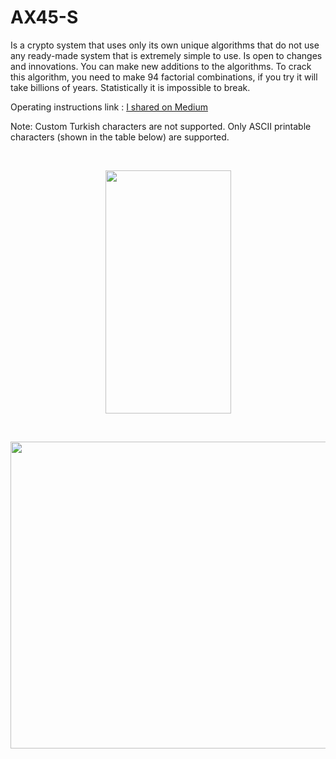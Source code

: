 # AX45-S
Is a crypto system that uses only its own unique algorithms that do not use any ready-made system that is extremely simple to use. Is open to changes and innovations. You can make new additions to the algorithms. To crack this algorithm, you need to make 94 factorial combinations, if you try it will take billions of years. Statistically it is impossible to break.

Operating instructions link : [I shared on Medium](https://x3beche.medium.com/ax45-s-operating-instructions-4d668d76781)

Note: Custom Turkish characters are not supported. Only ASCII printable characters (shown in the table below) are supported. 
<p>&nbsp;</p>
<p align="center">
<img width="201" height="389" src="https://i.ibb.co/pvmpH4p/algorithms.png">
<p>&nbsp;</p>
<p align="center">
<img width="601" height="491" src="https://i.ibb.co/gPm5v9F/397-3973028-images-ascii-table-ascii-table-printable-hd-png.png">
</p>
